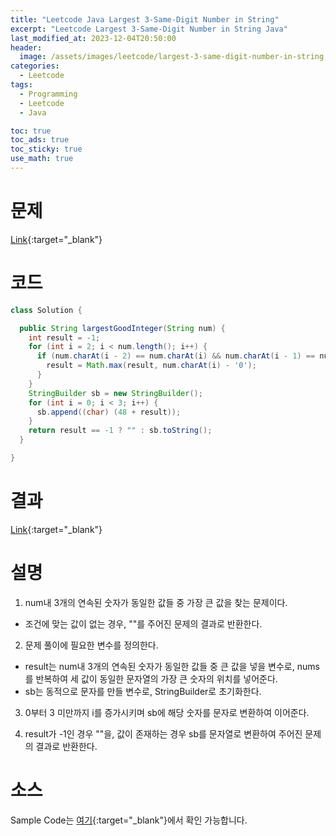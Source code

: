 ```yaml
---
title: "Leetcode Java Largest 3-Same-Digit Number in String"
excerpt: "Leetcode Largest 3-Same-Digit Number in String Java"
last_modified_at: 2023-12-04T20:50:00
header:
  image: /assets/images/leetcode/largest-3-same-digit-number-in-string.png
categories:
  - Leetcode
tags:
  - Programming
  - Leetcode
  - Java

toc: true
toc_ads: true
toc_sticky: true
use_math: true
---
```

# 문제
[Link](https://leetcode.com/problems/largest-3-same-digit-number-in-string){:target="_blank"}

# 코드
```java
class Solution {

  public String largestGoodInteger(String num) {
    int result = -1;
    for (int i = 2; i < num.length(); i++) {
      if (num.charAt(i - 2) == num.charAt(i) && num.charAt(i - 1) == num.charAt(i)) {
        result = Math.max(result, num.charAt(i) - '0');
      }
    }
    StringBuilder sb = new StringBuilder();
    for (int i = 0; i < 3; i++) {
      sb.append((char) (48 + result));
    }
    return result == -1 ? "" : sb.toString();
  }

}
```

# 결과
[Link](https://leetcode.com/problems/largest-3-same-digit-number-in-string/submissions/1112121154/){:target="_blank"}

# 설명
1. num내 3개의 연속된 숫자가 동일한 값들 중 가장 큰 값을 찾는 문제이다.
- 조건에 맞는 값이 없는 경우, ""를 주어진 문제의 결과로 반환한다.

2. 문제 풀이에 필요한 변수를 정의한다.
- result는 num내 3개의 연속된 숫자가 동일한 값들 중 큰 값을 넣을 변수로, nums를 반복하여 세 값이 동일한 문자열의 가장 큰 숫자의 위치를 넣어준다.
- sb는 동적으로 문자를 만들 변수로, StringBuilder로 초기화한다.

3. 0부터 3 미만까지 i를 증가시키며 sb에 해당 숫자를 문자로 변환하여 이어준다.

4. result가 -1인 경우 ""을, 값이 존재하는 경우 sb를 문자열로 변환하여 주어진 문제의 결과로 반환한다.

# 소스
Sample Code는 [여기](https://github.com/GracefulSoul/leetcode/blob/master/src/main/java/gracefulsoul/problems/Largest3SameDigitNumberInString.java){:target="_blank"}에서 확인 가능합니다.